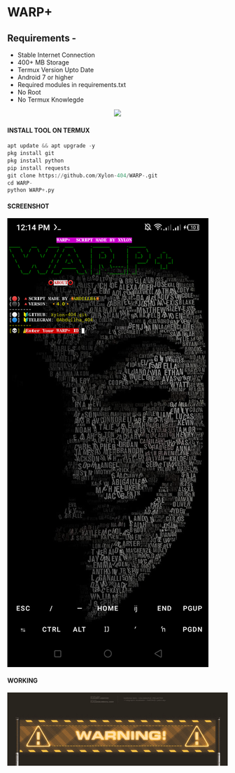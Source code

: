 # WARP+

## Requirements - 
- Stable Internet Connection
- 400+ MB Storage
- Termux Version Upto Date
- Android 7 or higher
- Required modules in requirements.txt
- No Root
- No Termux Knowlegde

<p align="center"><img src="https://user-images.githubusercontent.com/88341460/189536974-e0965a1d-3cc8-4507-a4c8-77aaa778a5c1.gif"></p>

#### INSTALL TOOL ON TERMUX
```python
apt update && apt upgrade -y
pkg install git
pkg install python
pip install requests
git clone https://github.com/Xylon-404/WARP-.git
cd WARP-
python WARP+.py
```



#### SCREENSHOT
![logo](https://github.com/Xylon-404/PIC/blob/main/Screenshot_20240712-121419.png)

#### WORKING
![logo](https://github.com/Xylon-404/Xylon-404/blob/main/Warning.gif)

